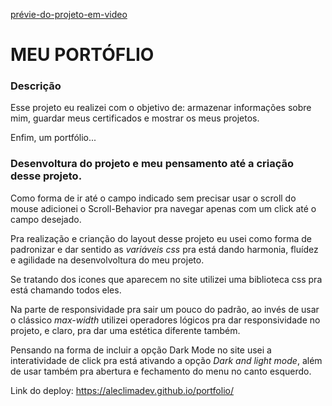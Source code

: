 
[prévie-do-projeto-em-video](../../../../../../C:/Users/alecl/Desktop/projects/portfolio/previa-projeto/review-portfolio.mp4)

# MEU PORTÓFLIO 

### Descrição

Esse projeto eu realizei com o objetivo de: armazenar informações sobre mim, guardar meus certificados e mostrar os meus projetos. 

Enfim, um portfólio...

### Desenvoltura do projeto e meu pensamento até a criação desse projeto. 

Como forma de ir até o campo indicado sem precisar usar o scroll do mouse adicionei o Scroll-Behavior pra navegar apenas com um click até o campo desejado. 

Pra realização e crianção do layout desse projeto eu usei como forma de padronizar e dar sentido as _variáveis css_ pra está dando harmonia, fluídez e agilidade na desenvolvoltura do meu projeto.

Se tratando dos icones que aparecem no site utilizei uma biblioteca css pra está chamando todos eles.

Na parte de responsividade pra sair um pouco do padrão, ao invés de usar o clássico _max-width_ utilizei operadores lógicos pra dar responsividade no projeto, e claro, pra dar uma estética diferente também.

Pensando na forma de incluir a opção Dark Mode no site usei a interatividade de click pra está ativando a opção _Dark and light mode_, além de usar também pra abertura e fechamento do menu no canto esquerdo.

Link do deploy: https://aleclimadev.github.io/portfolio/





